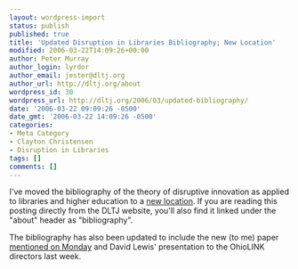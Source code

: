 ```yaml
---
layout: wordpress-import
status: publish
published: true
title: 'Updated Disruption in Libraries Bibliography; New Location'
modified: 2006-03-22T14:09:26+00:00
author: Peter Murray
author_login: lyrdor
author_email: jester@dltj.org
author_url: http://dltj.org/about
wordpress_id: 30
wordpress_url: http://dltj.org/2006/03/updated-bibliography/
date: '2006-03-22 09:09:26 -0500'
date_gmt: '2006-03-22 14:09:26 -0500'
categories:
- Meta Category
- Clayton Christensen
- Disruption in Libraries
tags: []
comments: []
---
```

<p>I've moved the bibliography of the theory of disruptive innovation as applied to libraries and higher education to a <a href="/christensen-bibliography/" title="Bibliography of Christensen&rsquo;s &ldquo;Theory of Disruptive Technology&rdquo; applied to Libraries and Higher Education">new location</a>.  If you are reading this posting directly from the DLTJ website, you'll also find it linked under the "about" header as "bibliography".</p>
<p>The bibliography has also been updated to include the new (to me) paper <a href="/article/christensen-on-disruption-in-education/">mentioned on Monday</a> and David Lewis' presentation to the OhioLINK directors last week.</p>
